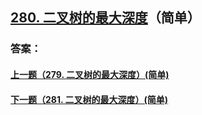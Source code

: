 ## [280. 二叉树的最大深度](https://leetcode-cn.com/problems/merge-two-sorted-lists/)（简单）





### 答案：



#### [上一题（279. 二叉树的最大深度）(简单)](https://github.com/sdwwld/leetCode/blob/master/src/main/java/com/wld/java/leetcode/leetCode0279.md)

#### [下一题（281. 二叉树的最大深度）(简单)](https://github.com/sdwwld/leetCode/blob/master/src/main/java/com/wld/java/leetcode/leetCode0281.md)